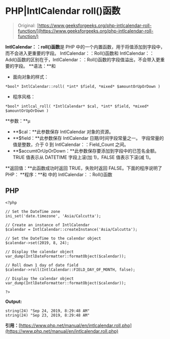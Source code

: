 # PHP|IntlCalendar roll()函数

> Original: [https://www.geeksforgeeks.org/php-intlcalendar-roll-function/](https://www.geeksforgeeks.org/php-intlcalendar-roll-function/)

**IntlCalendar：：roll()函数**是 PHP 中的一个内置函数，用于将值添加到字段中，而不会进入更重要的字段。 IntlCalendar：：Roll()函数和 IntlCalendar：：Add()函数的区别在于，IntlCalendar：：Roll()函数的字段值溢出，不会带入更重要的字段。
**语法：**和

*   面向对象的样式：

```
*bool* IntlCalendar::roll( *int* $field, *mixed* $amountOrUpOrDown )
```

*   程序风格：

```
*bool* intlcal_roll( *IntlCalendar* $cal, *int* $field, *mixed* $amountOrUpOrDown )
```

**参数：**μ

*   **$cal：**此参数保存 IntlCalendar 对象的资源。
*   **$field：**此参数保存 IntlCalendar 日期/时间字段常量之一。 字段常量的值是整数，介于 0 到 IntlCalendar：：Field_Count 之间。
*   **$accumtOrUpOrDown：**此参数保存要添加到字段中的已签名金额。 TRUE 值表示从 DATETIME 字段上滚(加 1)，FALSE 值表示下滚(减 1)。

**返回值：**此函数成功时返回 TRUE，失败时返回 FALSE。下面的程序说明了 PHP：
**程序：**和
中的 IntlCalendar：：Roll()函数

## PHP

```
<?php

// Set the DateTime zone
ini_set('date.timezone', 'Asia/Calcutta');

// Create an instance of IntlCalendar
$calendar = IntlCalendar::createInstance('Asia/Calcutta');

// Set the DateTime to the calendar object
$calendar->set(2019, 8, 24);

// Display the calendar object
var_dump(IntlDateFormatter::formatObject($calendar));

// Roll down 1 day of date field
$calendar->roll(IntlCalendar::FIELD_DAY_OF_MONTH, false);

// Display the calendar object
var_dump(IntlDateFormatter::formatObject($calendar));

?>
```

**Output:** 

```
string(24) "Sep 24, 2019, 8:29:48 AM"
string(24) "Sep 23, 2019, 8:29:48 AM"
```

**引用：**[https://www.php.net/manual/en/intlcalendar.roll.php](https://www.php.net/manual/en/intlcalendar.roll.php)